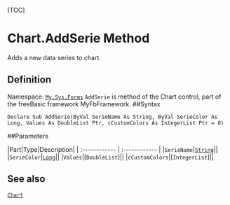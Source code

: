[TOC]
# Chart.AddSerie Method
Adds a new data series to chart.
## Definition
Namespace: [`My.Sys.Forms`](My.Sys.Forms.md)
`AddSerie` is method of the Chart control, part of the freeBasic framework MyFbFramework.
##Syntax
```freeBasic
Declare Sub AddSerie(ByVal SerieName As String, ByVal SerieColor As Long, Values As DoubleList Ptr, cCustomColors As IntegerList Ptr = 0)
```

##Parameters

|Part|Type|Description|
| :------------ | :------------ |
|`SerieName`|[`String`]("https://www.freebasic.net/wiki/KeyPgString")||
|`SerieColor`|[`Long`]("https://www.freebasic.net/wiki/KeyPgLong")||
|`Values`|[`DoubleList`]||
|`cCustomColors`|[`IntegerList`]||
## See also
[`Chart`](Chart.md)
